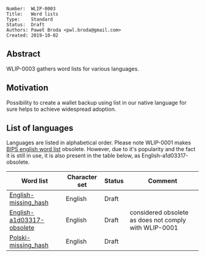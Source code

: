 ```
Number:  WLIP-0003
Title:   Word lists
Type:    Standard
Status:  Draft
Authors: Paweł Broda <pwl.broda@gmail.com>
Created: 2019-10-02
```

## Abstract

WLIP-0003 gathers word lists for various languages.

## Motivation

Possibility to create a wallet backup using list in our native language for sure helps to achieve widespread adoption.

## List of languages

Languages are listed in alphabetical order. Please note WLIP-0001 makes
[BIPS english word list](https://github.com/bitcoin/bips/blob/master/bip-0039/english.txt) obsolete.
However, due to it's popularity and the fact it is still in use, it is also present in the table below,
as English-a1d03317-obsolete.


|Word list|Character set|Status|Comment|
|---|---|---|---|
|[English-missing_hash](wlip-0003/english-missing_hash)|English|Draft|
|[English-a1d03317-obsolete](wlip-0003/english-a1d03317-obsolete)|English|Draft|considered obsolete as does not comply with WLIP-0001|
|[Polski-missing_hash](wlip-0003/polski-missing_hash)|English|Draft||

